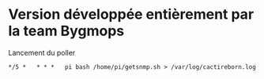 # Version développée entièrement par la team Bygmops 

Lancement du poller
```
*/5 *   * * *   pi bash /home/pi/getsnmp.sh > /var/log/cactireborn.log
```
